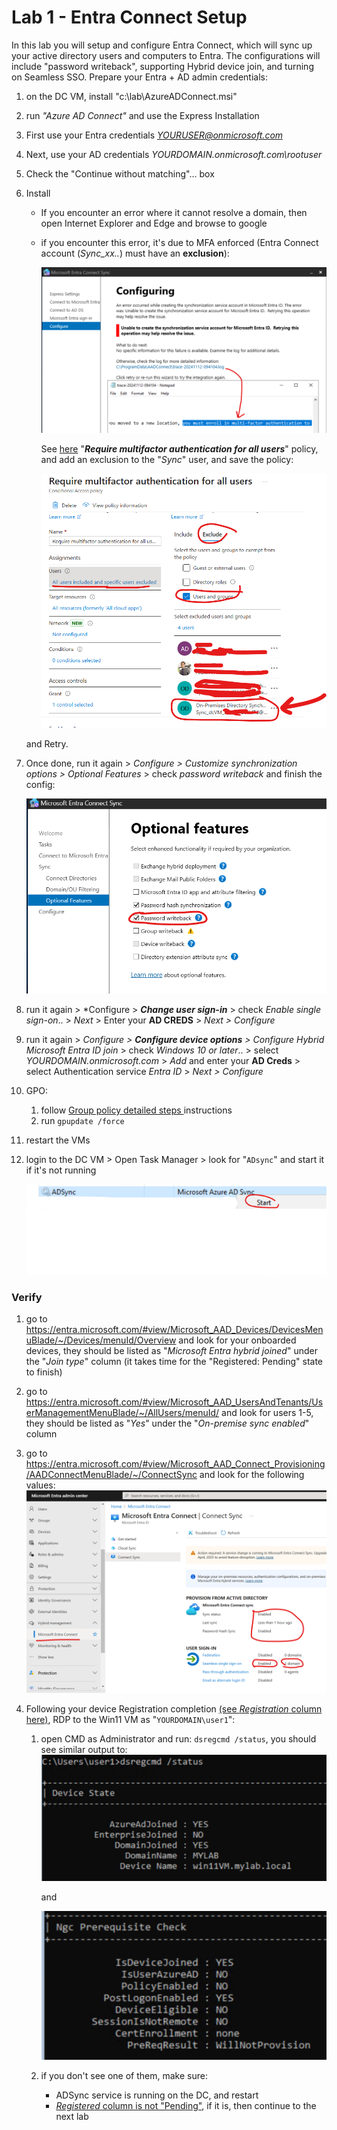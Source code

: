 # Lab 1 - Entra Connect Setup
In this lab you will setup and configure Entra Connect, which will sync up your active directory users and computers to Entra.
The configurations will include "password writeback", supporting Hybrid device join, and turning on Seamless SSO.
Prepare your Entra + AD admin credentials:
1. on the DC VM, install "c:\lab\AzureADConnect.msi"

1. run *"Azure AD Connect"* and use the Express Installation
1. First use your Entra credentials *YOURUSER@onmicrosoft.com*
1. Next, use your AD credentials *YOURDOMAIN.onmicrosoft.com\rootuser*
1. Check the "Continue without matching"... box
1. Install

    * If you encounter an error where it cannot resolve a domain, then open Internet Explorer and Edge and browse to google
    * if you encounter this error, it's due to MFA enforced (Entra Connect account (*Sync_xx..*) must have an **exclusion**):

        ![mfa](pics/mfa.png)

        See [here](pics/https://entra.microsoft.com/#view/Microsoft_AAD_ConditionalAccess/ConditionalAccessBlade/~/Policies/fromNav/) "***Require multifactor authentication for all users***" policy,   
        and add an exclusion to the "*Sync*" user, and save the policy: 

        ![add_mfa_exclusion](pics/fix_mfa.png)

    and Retry.
1. Once done, run it again > *Configure > Customize synchronization options > Optional Features* > check *password writeback* and finish the config: 

    !["password writeback"](pics/pass_writeback.png)

4. run it again > *Configure > ***Change user sign-in*** >  check *Enable single sign-on*.. > *Next* > Enter your **AD CREDS** > *Next > Configure*

5. run it again > *Configure > ***Configure device options*** > Configure Hybrid Microsoft Entra ID join* > check *Windows 10 or later*.. > select *YOURDOMAIN.onmicrosoft.com* > *Add* and enter your **AD Creds** > select Authentication service *Entra ID* > *Next > Configure*

6. GPO:
    1. follow  [Group policy detailed steps
](https://learn.microsoft.com/en-us/entra/identity/hybrid/connect/how-to-connect-sso-quick-start#group-policy-detailed-steps) instructions 
    2. run ```gpupdate /force``` 

6. restart the VMs

7. login to the DC VM > Open Task Manager > look for "```ADsync```" and start it if it's not running

    ![alt text](pics/adsyncservice.png)

### Verify
1. go to https://entra.microsoft.com/#view/Microsoft_AAD_Devices/DevicesMenuBlade/~/Devices/menuId/Overview and look for your onboarded devices, they should be listed as "*Microsoft Entra hybrid joined*" under the "*Join type*" column (it takes time for the "Registered: Pending" state to finish)

2. go to https://entra.microsoft.com/#view/Microsoft_AAD_UsersAndTenants/UserManagementMenuBlade/~/AllUsers/menuId/ and look for users 1-5, they should be listed as "*Yes*" under the "*On-premise sync enabled*" column

3. go to https://entra.microsoft.com/#view/Microsoft_AAD_Connect_Provisioning/AADConnectMenuBlade/~/ConnectSync and look for the following values: 
    ![connect](pics/connect_validation.png)

4. Following your device Registration completion [(see *Registration* column here)](https://entra.microsoft.com/#view/Microsoft_AAD_Devices/DevicesMenuBlade/~/Devices/menuId/Overview), RDP to the Win11 VM as "``YOURDOMAIN\user1``":
    1. open CMD as Administrator and run: ```dsregcmd /status```, you should see similar output to:
        ![dsreg](pics/dsregcmd_status_1.png)

        and 

        ![dsreg2](pics/dsregcmd_status_2.png)
    2. if you don't see one of them, make sure:
        - ADSync service is running on the DC, and restart
        - [*Registered* column is not "Pending"](https://entra.microsoft.com/#view/Microsoft_AAD_Devices/DevicesMenuBlade/~/Devices/menuId/), if it is, then continue to the next lab
